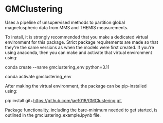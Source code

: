 # GMClustering
Uses a pipeline of unsupervised methods to partition global magnetospheric data from MMS and THEMIS measurements.

To install, it is strongly recommended that you make a dedicated virtual environment for this package. Strict package requirements are made so that they're the same versions as when the models were first created. If you're using anaconda, then you can make and activate that virtual environment using:

conda create --name gmclustering_env python=3.11

conda activate gmclustering_env

After making the virtual environment, the package can be pip-installed using:

pip install git+https://github.com/jae1018/GMClustering.git

Package functionality, including the bare-minimum needed to get started, is outlined in the gmclustering_example.ipynb file.
